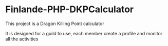 # Finlande-PHP-DKPCalculator

This project is a Dragon Killing Point calculator

It is designed for a guild to use, each member create a profile and monitor all the activities
